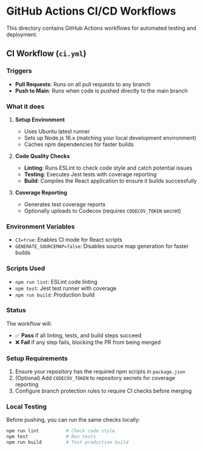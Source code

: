 # GitHub Actions CI/CD Workflows

This directory contains GitHub Actions workflows for automated testing and deployment.

## CI Workflow (`ci.yml`)

### Triggers
- **Pull Requests**: Runs on all pull requests to any branch
- **Push to Main**: Runs when code is pushed directly to the main branch

### What it does
1. **Setup Environment**
   - Uses Ubuntu latest runner
   - Sets up Node.js 16.x (matching your local development environment)
   - Caches npm dependencies for faster builds

2. **Code Quality Checks**
   - **Linting**: Runs ESLint to check code style and catch potential issues
   - **Testing**: Executes Jest tests with coverage reporting
   - **Build**: Compiles the React application to ensure it builds successfully

3. **Coverage Reporting**
   - Generates test coverage reports
   - Optionally uploads to Codecov (requires `CODECOV_TOKEN` secret)

### Environment Variables
- `CI=true`: Enables CI mode for React scripts
- `GENERATE_SOURCEMAP=false`: Disables source map generation for faster builds

### Scripts Used
- `npm run lint`: ESLint code linting
- `npm test`: Jest test runner with coverage
- `npm run build`: Production build

### Status
The workflow will:
- ✅ **Pass** if all linting, tests, and build steps succeed
- ❌ **Fail** if any step fails, blocking the PR from being merged

### Setup Requirements
1. Ensure your repository has the required npm scripts in `package.json`
2. (Optional) Add `CODECOV_TOKEN` to repository secrets for coverage reporting
3. Configure branch protection rules to require CI checks before merging

### Local Testing
Before pushing, you can run the same checks locally:
```bash
npm run lint          # Check code style
npm test              # Run tests
npm run build         # Test production build
```
